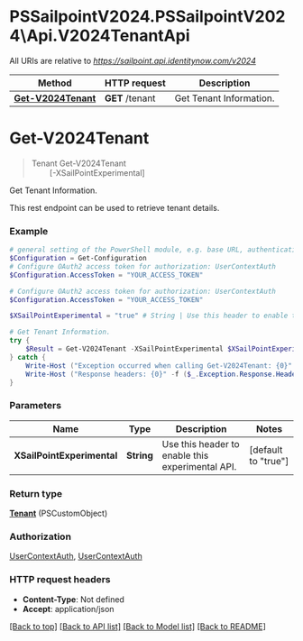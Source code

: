 # PSSailpointV2024.PSSailpointV2024\Api.V2024TenantApi

All URIs are relative to *https://sailpoint.api.identitynow.com/v2024*

Method | HTTP request | Description
------------- | ------------- | -------------
[**Get-V2024Tenant**](V2024TenantApi.md#Get-V2024Tenant) | **GET** /tenant | Get Tenant Information.


<a id="Get-V2024Tenant"></a>
# **Get-V2024Tenant**
> Tenant Get-V2024Tenant<br>
> &nbsp;&nbsp;&nbsp;&nbsp;&nbsp;&nbsp;&nbsp;&nbsp;[-XSailPointExperimental] <String><br>

Get Tenant Information.

This rest endpoint can be used to retrieve tenant details.

### Example
```powershell
# general setting of the PowerShell module, e.g. base URL, authentication, etc
$Configuration = Get-Configuration
# Configure OAuth2 access token for authorization: UserContextAuth
$Configuration.AccessToken = "YOUR_ACCESS_TOKEN"

# Configure OAuth2 access token for authorization: UserContextAuth
$Configuration.AccessToken = "YOUR_ACCESS_TOKEN"

$XSailPointExperimental = "true" # String | Use this header to enable this experimental API. (default to "true")

# Get Tenant Information.
try {
    $Result = Get-V2024Tenant -XSailPointExperimental $XSailPointExperimental
} catch {
    Write-Host ("Exception occurred when calling Get-V2024Tenant: {0}" -f ($_.ErrorDetails | ConvertFrom-Json))
    Write-Host ("Response headers: {0}" -f ($_.Exception.Response.Headers | ConvertTo-Json))
}
```

### Parameters

Name | Type | Description  | Notes
------------- | ------------- | ------------- | -------------
 **XSailPointExperimental** | **String**| Use this header to enable this experimental API. | [default to &quot;true&quot;]

### Return type

[**Tenant**](Tenant.md) (PSCustomObject)

### Authorization

[UserContextAuth](../README.md#UserContextAuth), [UserContextAuth](../README.md#UserContextAuth)

### HTTP request headers

 - **Content-Type**: Not defined
 - **Accept**: application/json

[[Back to top]](#) [[Back to API list]](../README.md#documentation-for-api-endpoints) [[Back to Model list]](../README.md#documentation-for-models) [[Back to README]](../README.md)

